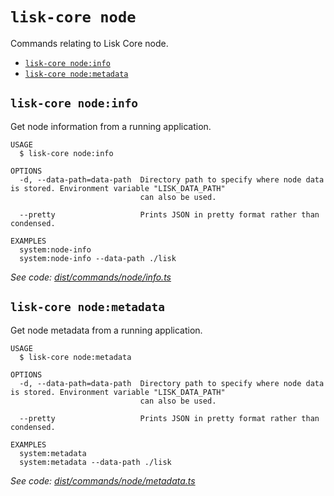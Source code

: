 `lisk-core node`
================

Commands relating to Lisk Core node.

* [`lisk-core node:info`](#lisk-core-nodeinfo)
* [`lisk-core node:metadata`](#lisk-core-nodemetadata)

## `lisk-core node:info`

Get node information from a running application.

```
USAGE
  $ lisk-core node:info

OPTIONS
  -d, --data-path=data-path  Directory path to specify where node data is stored. Environment variable "LISK_DATA_PATH"
                             can also be used.

  --pretty                   Prints JSON in pretty format rather than condensed.

EXAMPLES
  system:node-info
  system:node-info --data-path ./lisk
```

_See code: [dist/commands/node/info.ts](https://github.com/LiskHQ/lisk-core/blob/v4.0.0-alpha.14/dist/commands/node/info.ts)_

## `lisk-core node:metadata`

Get node metadata from a running application.

```
USAGE
  $ lisk-core node:metadata

OPTIONS
  -d, --data-path=data-path  Directory path to specify where node data is stored. Environment variable "LISK_DATA_PATH"
                             can also be used.

  --pretty                   Prints JSON in pretty format rather than condensed.

EXAMPLES
  system:metadata
  system:metadata --data-path ./lisk
```

_See code: [dist/commands/node/metadata.ts](https://github.com/LiskHQ/lisk-core/blob/v4.0.0-alpha.14/dist/commands/node/metadata.ts)_
